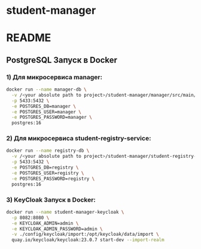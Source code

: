# student-manager

# README

## PostgreSQL Запуск в Docker

### 1) Для микросервиса manager:
```bash
docker run --name manager-db \
  -v /<your absolute path to project>/student-manager/manager/src/main/resources/db/migration:/docker-entrypoint-initdb.d \
  -p 5433:5432 \
  -e POSTGRES_DB=manager \
  -e POSTGRES_USER=manager \
  -e POSTGRES_PASSWORD=manager \
  postgres:16
```

### 2) Для микросервиса student-registry-service:
```bash
docker run --name registry-db \
  -v /<your absolute path to project>/student-manager/student-registry-service/src/main/resources/db/migration:/docker-entrypoint-initdb.d \
  -p 5433:5432 \
  -e POSTGRES_DB=registry \
  -e POSTGRES_USER=registry \
  -e POSTGRES_PASSWORD=registry \
  postgres:16
```

### 3) KeyCloak Запуск в Docker:
```bash
docker run --name student-manager-keycloak \
  -p 8082:8080 \
  -e KEYCLOAK_ADMIN=admin \
  -e KEYCLOAK_ADMIN_PASSWORD=admin \
  -v ./config/keycloak/import:/opt/keycloak/data/import \
  quay.io/keycloak/keycloak:23.0.7 start-dev --import-realm
```

